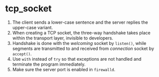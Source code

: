 # tcp_socket

1. The client sends a lower-case sentence and the server replies the upper-case variant.
2. When creating a TCP socket, the three-way handshake takes place within the transport layer, invisible to developers.
3. Handshake is done with the _welcoming_ socket by `listen()`, while segments are transmitted to and received from _connection_ socket by `accept()`.
4. Use `with` instead of `try` so that exceptions are not handled and terminate the program immediately.
5. Make sure the server port is enabled in `firewalld`.
